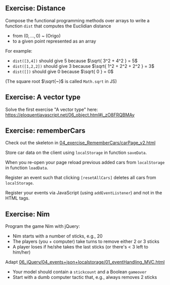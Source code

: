 Exercise: Distance
------------------

Compose the functional programming methods over arrays to write a
function `dist` that computes the Euclidian distance
 - from $`(0,...,0)`$ ~ (Origo)
 - to a given point represented as an array

For example:
- `dist([3,4])` should give 5 because $`\sqrt{ 3^2 + 4^2 } = 5`$
- `dist([1,2,2])` should give 3 because $`\sqrt{ 1^2 + 2^2 + 2^2 } = 3`$
- `dist([])` should give 0 because $`\sqrt{ 0 } = 0`$

(The square root $`\sqrt{~}`$ is called `Math.sqrt` in JS)


Exercise: A vector type
-----------------------

Solve the first exercise "A vector type"
here: https://eloquentjavascript.net/06_object.html#i_zO8FRQBMAy



Exercise: rememberCars
----------------------

Check out the skeleton in [04_exercise_RememberCars/carPage_v2.html](04_exercise_RememberCars/carPage_v2.html)

Store car data on the client using `localStorage` in function
`saveData`.

When you re-open your page reload previous added cars from
`localStorage` in function `loadData`.
  
Register an event such that clicking `[resetAllCars]` deletes all
cars from `localStorage`.

Register your events via JavaScript (using `addEventListener`) and not
in the HTML tags.



Exercise: Nim
-------------

Program the game Nim with jQuery:

- Nim starts with a number of sticks, e.g., 20
- The players (you + computer) take turns to remove either 2 or 3 sticks
- A player loses if he/she takes the last sticks
  (or there's < 3 left to him/her)

Adapt [06_jQuery/04_events+json+localstorage/01_eventHandling_MVC.html](06_jQuery/04_events+json+localstorage/01_eventHandling_MVC.html)

- Your model should contain a `stickcount` and a Boolean `gameover`
- Start with a dumb computer tactic that, e.g., always removes 2 sticks
